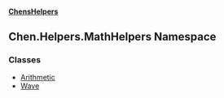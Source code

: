 
#### [ChensHelpers](./index 'index')

## Chen.Helpers.MathHelpers Namespace

### Classes
- [Arithmetic](./Chen-Helpers-MathHelpers-Arithmetic 'Chen.Helpers.MathHelpers.Arithmetic')
- [Wave](./Chen-Helpers-MathHelpers-Wave 'Chen.Helpers.MathHelpers.Wave')
